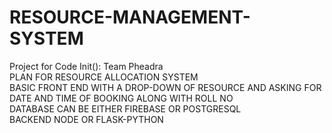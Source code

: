 # RESOURCE-MANAGEMENT-SYSTEM
Project for Code Init(): Team Pheadra
<br>PLAN FOR RESOURCE ALLOCATION SYSTEM<br>
BASIC FRONT END WITH A DROP-DOWN OF RESOURCE AND ASKING FOR DATE AND TIME OF BOOKING ALONG WITH ROLL NO<br>
DATABASE CAN BE EITHER FIREBASE OR POSTGRESQL<br>
BACKEND NODE OR FLASK-PYTHON

